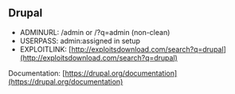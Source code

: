 ## Drupal

* ADMINURL: /admin or /?q=admin (non-clean)
* USERPASS: admin:assigned in setup
* EXPLOITLINK: [http://exploitsdownload.com/search?q=drupal](http://exploitsdownload.com/search?q=drupal)

Documentation: [https://drupal.org/documentation](https://drupal.org/documentation)
	 	 	